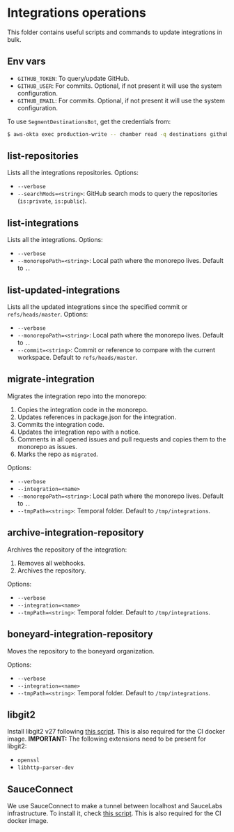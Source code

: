 # Integrations operations

This folder contains useful scripts and commands to update integrations in bulk.

## Env vars
- `GITHUB_TOKEN`: To query/update GitHub.
- `GITHUB_USER`: For commits. Optional, if not present it will use the system configuration.
- `GITHUB_EMAIL`: For commits. Optional, if not present it will use the system configuration.

To use `SegmentDestinationsBot`, get the credentials from:
```bash
$ aws-okta exec production-write -- chamber read -q destinations github_bot_(token|user|email)
```

## list-repositories
Lists all the integrations repositories.
Options:
- `--verbose`
- `--searchMods=<string>`: GitHub search mods to query the repositories (`is:private`, `is:public`).

## list-integrations

Lists all the integrations.
Options:
- `--verbose`
- `--monorepoPath=<string>`: Local path where the monorepo lives. Default to `.`.

## list-updated-integrations

Lists all the updated integrations since the specified commit or `refs/heads/master`.
Options:
- `--verbose`
- `--monorepoPath=<string>`: Local path where the monorepo lives. Default to `.`.
- `--commit=<string>`: Commit or reference to compare with the current workspace. Default to `refs/heads/master`.

## migrate-integration

Migrates the integration repo into the monorepo:
1. Copies the integration code in the monorepo.
1. Updates references in package.json for the integration.
1. Commits the integration code.
1. Updates the integration repo with a notice.
1. Comments in all opened issues and pull requests and copies them to the monorepo as issues.
1. Marks the repo as `migrated`.

Options:
- `--verbose`
- `--integration=<name>`
- `--monorepoPath=<string>`: Local path where the monorepo lives. Default to `.`.
- `--tmpPath=<string>`: Temporal folder. Default to `/tmp/integrations`.

## archive-integration-repository

Archives the repository of the integration:
1. Removes all webhooks.
1. Archives the repository.

Options:
- `--verbose`
- `--integration=<name>`
- `--tmpPath=<string>`: Temporal folder. Default to `/tmp/integrations`.

## boneyard-integration-repository

Moves the repository to the boneyard organization.

Options:
- `--verbose`
- `--integration=<name>`
- `--tmpPath=<string>`: Temporal folder. Default to `/tmp/integrations`.

## libgit2

Install libgit2 v27 following [this script](ci/install-libgit2). This is also required
for the CI docker image.
**IMPORTANT:** The following extensions need to be present for libgit2:
- `openssl`
- `libhttp-parser-dev`

## SauceConnect

We use SauceConnect to make a tunnel between localhost and SauceLabs infrastructure. To install
it, check [this script](ci/install-sc). This is also required
for the CI docker image.
